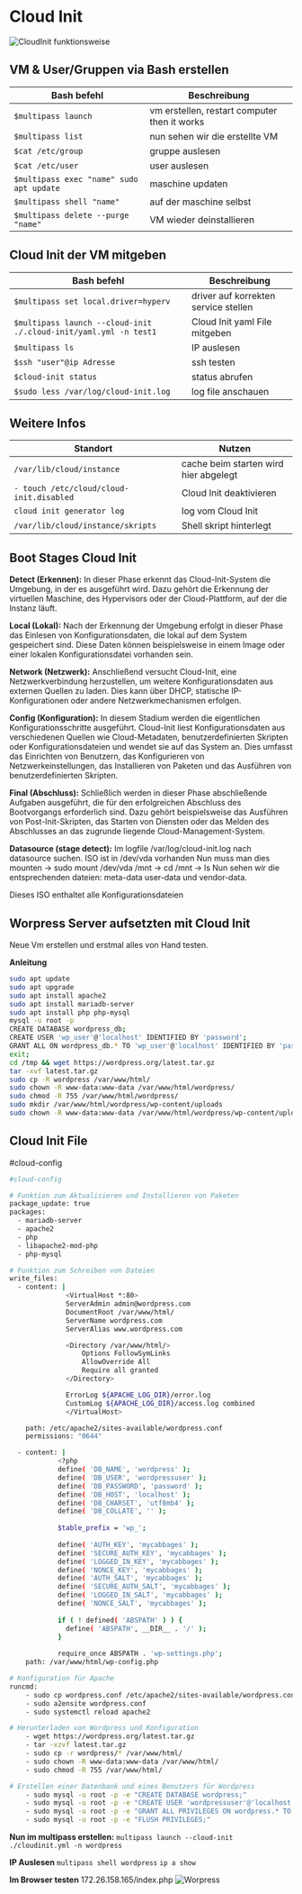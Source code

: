 # Cloud Init

![CloudInit funktionsweise](https://github.com/lauradubach/Modul-IaC/blob/a869c8ce114075558f7655bf471369ec33210e4f/Cloud%20Init.png) 

## VM & User/Gruppen via Bash erstellen

| Bash befehl | Beschreibung |
| ---- | ---- |
| `$multipass launch` | vm erstellen, restart computer then it works |
| `$multipass list` | nun sehen wir die erstellte VM |
| `$cat /etc/group` | gruppe auslesen |
| `$cat /etc/user` | user auslesen | 
| `$multipass exec "name" sudo apt update` | maschine updaten |
| `$multipass shell "name"` | auf der maschine selbst |
| `$multipass delete --purge "name"` | VM wieder deinstallieren |


## Cloud Init der VM mitgeben

| Bash befehl | Beschreibung |
| ---- | ---- |
| `$multipass set local.driver=hyperv` | driver auf korrekten service stellen |
| `$multipass launch --cloud-init ./.cloud-init/yaml.yml -n test1` | Cloud Init yaml File mitgeben |
| `$multipass ls` | IP auslesen |
| `$ssh "user"@ip Adresse` | ssh testen |
| `$cloud-init status` | status abrufen |
| `$sudo less /var/log/cloud-init.log` | log file anschauen |

## Weitere Infos

| Standort | Nutzen |
| ---- | ---- |
| `/var/lib/cloud/instance` | cache beim starten wird hier abgelegt |
| `- touch /etc/cloud/cloud-init.disabled` | Cloud Init deaktivieren |
| `cloud init generator log` | log vom Cloud Init |
| `/var/lib/cloud/instance/skripts` | Shell skript hinterlegt |

## Boot Stages Cloud Init

**Detect (Erkennen):**
    In dieser Phase erkennt das Cloud-Init-System die Umgebung, in der es ausgeführt wird. Dazu gehört die Erkennung der virtuellen Maschine, des Hypervisors oder der Cloud-Plattform, auf der die Instanz läuft.

**Local (Lokal):**
    Nach der Erkennung der Umgebung erfolgt in dieser Phase das Einlesen von Konfigurationsdaten, die lokal auf dem System gespeichert sind. Diese Daten können beispielsweise in einem Image oder einer lokalen Konfigurationsdatei vorhanden sein.

**Network (Netzwerk):**
    Anschließend versucht Cloud-Init, eine Netzwerkverbindung herzustellen, um weitere Konfigurationsdaten aus externen Quellen zu laden. Dies kann über DHCP, statische IP-Konfigurationen oder andere Netzwerkmechanismen erfolgen.

**Config (Konfiguration):**
    In diesem Stadium werden die eigentlichen Konfigurationsschritte ausgeführt. Cloud-Init liest Konfigurationsdaten aus verschiedenen Quellen wie Cloud-Metadaten, benutzerdefinierten Skripten oder Konfigurationsdateien und wendet sie auf das System an. Dies umfasst das Einrichten von Benutzern, das Konfigurieren von Netzwerkeinstellungen, das Installieren von Paketen und das Ausführen von benutzerdefinierten Skripten.

**Final (Abschluss):**
    Schließlich werden in dieser Phase abschließende Aufgaben ausgeführt, die für den erfolgreichen Abschluss des Bootvorgangs erforderlich sind. Dazu gehört beispielsweise das Ausführen von Post-Init-Skripten, das Starten von Diensten oder das Melden des Abschlusses an das zugrunde liegende Cloud-Management-System.

**Datasource (stage detect):**
Im logfile /var/log/cloud-init.log nach datasource suchen. ISO ist in /dev/vda vorhanden
Nun muss man dies mounten -> sudo mount /dev/vda /mnt -> cd /mnt  ->  ls
Nun sehen wir die entsprechenden dateien: meta-data user-data und vendor-data. 

Dieses ISO enthaltet alle Konfigurationsdateien 

## Worpress Server aufsetzten mit Cloud Init

Neue Vm erstellen und erstmal alles von Hand testen.

**Anleitung**
```bash
sudo apt update
sudo apt upgrade
sudo apt install apache2
sudo apt install mariadb-server
sudo apt install php php-mysql
mysql -u root -p
CREATE DATABASE wordpress_db;
CREATE USER 'wp_user'@'localhost' IDENTIFIED BY 'password';
GRANT ALL ON wordpress_db.* TO 'wp_user'@'localhost' IDENTIFIED BY 'password';
exit;
cd /tmp && wget https://wordpress.org/latest.tar.gz
tar -xvf latest.tar.gz
sudo cp -R wordpress /var/www/html/
sudo chown -R www-data:www-data /var/www/html/wordpress/
sudo chmod -R 755 /var/www/html/wordpress/
sudo mkdir /var/www/html/wordpress/wp-content/uploads
sudo chown -R www-data:www-data /var/www/html/wordpress/wp-content/uploads/
 ```

## Cloud Init File

#cloud-config
```bash
#cloud-config

# Funktion zum Aktualisieren und Installieren von Paketen
package_update: true
packages:
  - mariadb-server
  - apache2
  - php
  - libapache2-mod-php
  - php-mysql

# Funktion zum Schreiben von Dateien
write_files: 
  - content: |
              <VirtualHost *:80>
              ServerAdmin admin@wordpress.com
              DocumentRoot /var/www/html/
              ServerName wordpress.com
              ServerAlias www.wordpress.com

              <Directory /var/www/html/>
                  Options FollowSymLinks
                  AllowOverride All
                  Require all granted
              </Directory>

              ErrorLog ${APACHE_LOG_DIR}/error.log
              CustomLog ${APACHE_LOG_DIR}/access.log combined
              </VirtualHost>

    path: /etc/apache2/sites-available/wordpress.conf
    permissions: "0644"

  - content: |
            <?php
            define( 'DB_NAME', 'wordpress' );
            define( 'DB_USER', 'wordpressuser' );
            define( 'DB_PASSWORD', 'password' );
            define( 'DB_HOST', 'localhost' );
            define( 'DB_CHARSET', 'utf8mb4' );
            define( 'DB_COLLATE', '' );
      
            $table_prefix = 'wp_';
      
            define( 'AUTH_KEY', 'mycabbages' );
            define( 'SECURE_AUTH_KEY', 'mycabbages' );
            define( 'LOGGED_IN_KEY', 'mycabbages' );
            define( 'NONCE_KEY', 'mycabbages' );
            define( 'AUTH_SALT', 'mycabbages' );
            define( 'SECURE_AUTH_SALT', 'mycabbages' );
            define( 'LOGGED_IN_SALT', 'mycabbages' );
            define( 'NONCE_SALT', 'mycabbages' );
      
            if ( ! defined( 'ABSPATH' ) ) {
              define( 'ABSPATH', __DIR__ . '/' );
            }
      
            require_once ABSPATH . 'wp-settings.php';
    path: /var/www/html/wp-config.php

# Konfiguration für Apache
runcmd: 
    - sudo cp wordpress.conf /etc/apache2/sites-available/wordpress.conf
    - sudo a2ensite wordpress.conf
    - sudo systemctl reload apache2

# Herunterladen von Wordpress und Konfiguration
    - wget https://wordpress.org/latest.tar.gz
    - tar -xzvf latest.tar.gz
    - sudo cp -r wordpress/* /var/www/html/
    - sudo chown -R www-data:www-data /var/www/html/
    - sudo chmod -R 755 /var/www/html/

# Erstellen einer Datenbank und eines Benutzers für Wordpress
    - sudo mysql -u root -p -e "CREATE DATABASE wordpress;"
    - sudo mysql -u root -p -e "CREATE USER 'wordpressuser'@'localhost' IDENTIFIED BY 'password';"
    - sudo mysql -u root -p -e "GRANT ALL PRIVILEGES ON wordpress.* TO 'wordpressuser'@'localhost';"
    - sudo mysql -u root -p -e "FLUSH PRIVILEGES;"
```

**Nun im multipass erstellen:**
`multipass launch --cloud-init ./cloudinit.yml -n wordpress`

**IP Auslesen**
`multipass shell wordpress`
`ip a show`

**Im Browser testen**
172.26.158.165/index.php
![Worpress](https://github.com/lauradubach/Modul-IaC/blob/cc53909c8ea708312bf71f07980af660518f92ef/wordpress.png)


